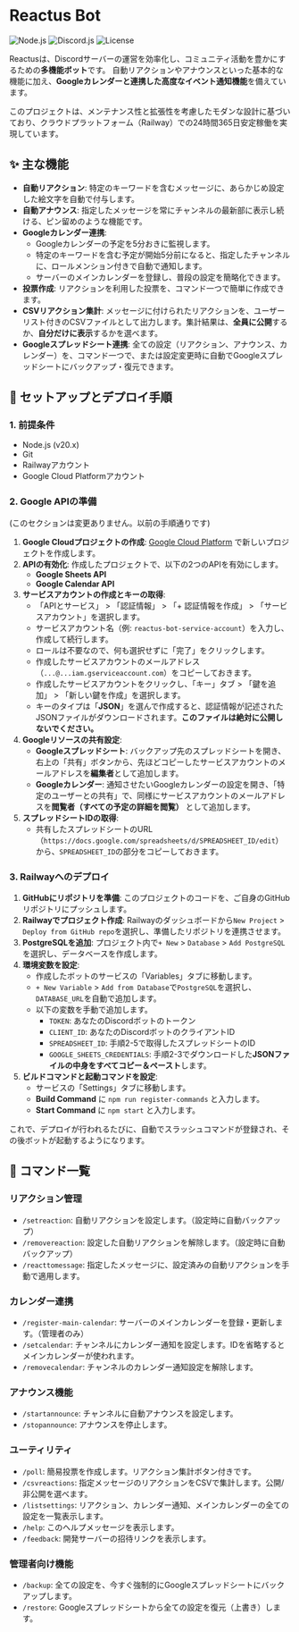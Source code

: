 # Reactus Bot

![Node.js](https://img.shields.io/badge/node-20.x-green.svg)
![Discord.js](https://img.shields.io/badge/discord.js-v14-blue.svg)
![License](https://img.shields.io/badge/license-ISC-lightgrey.svg)

Reactusは、Discordサーバーの運営を効率化し、コミュニティ活動を豊かにするための**多機能ボット**です。
自動リアクションやアナウンスといった基本的な機能に加え、**Googleカレンダーと連携した高度なイベント通知機能**を備えています。

このプロジェクトは、メンテナンス性と拡張性を考慮したモダンな設計に基づいており、クラウドプラットフォーム（Railway）での24時間365日安定稼働を実現しています。

## ✨ 主な機能

-   **自動リアクション**: 特定のキーワードを含むメッセージに、あらかじめ設定した絵文字を自動で付与します。
-   **自動アナウンス**: 指定したメッセージを常にチャンネルの最新部に表示し続ける、ピン留めのような機能です。
-   **Googleカレンダー連携**:
    -   Googleカレンダーの予定を5分おきに監視します。
    -   特定のキーワードを含む予定が開始5分前になると、指定したチャンネルに、ロールメンション付きで自動で通知します。
    -   サーバーのメインカレンダーを登録し、普段の設定を簡略化できます。
-   **投票作成**: リアクションを利用した投票を、コマンド一つで簡単に作成できます。
-   **CSVリアクション集計**: メッセージに付けられたリアクションを、ユーザーリスト付きのCSVファイルとして出力します。集計結果は、**全員に公開**するか、**自分だけに表示**するかを選べます。
-   **Googleスプレッドシート連携**: 全ての設定（リアクション、アナウンス、カレンダー）を、コマンド一つで、または設定変更時に自動でGoogleスプレッドシートにバックアップ・復元できます。

## 🚀 セットアップとデプロイ手順

### 1. 前提条件
-   Node.js (v20.x)
-   Git
-   Railwayアカウント
-   Google Cloud Platformアカウント

### 2. Google APIの準備

(このセクションは変更ありません。以前の手順通りです)

1.  **Google Cloudプロジェクトの作成**: [Google Cloud Platform](https://console.cloud.google.com/) で新しいプロジェクトを作成します。
2.  **APIの有効化**: 作成したプロジェクトで、以下の2つのAPIを有効にします。
    -   **Google Sheets API**
    -   **Google Calendar API**
3.  **サービスアカウントの作成とキーの取得**:
    - 「APIとサービス」 > 「認証情報」 > 「+ 認証情報を作成」 > 「サービスアカウント」を選択します。
    - サービスアカウント名（例: `reactus-bot-service-account`）を入力し、作成して続行します。
    - ロールは不要なので、何も選択せずに「完了」をクリックします。
    - 作成したサービスアカウントのメールアドレス（`...@...iam.gserviceaccount.com`）をコピーしておきます。
    - 作成したサービスアカウントをクリックし、「キー」タブ > 「鍵を追加」 > 「新しい鍵を作成」を選択します。
    - キーのタイプは「**JSON**」を選んで作成すると、認証情報が記述されたJSONファイルがダウンロードされます。**このファイルは絶対に公開しないでください。**
4. **Googleリソースの共有設定**:
    - **Googleスプレッドシート**: バックアップ先のスプレッドシートを開き、右上の「共有」ボタンから、先ほどコピーしたサービスアカウントのメールアドレスを**編集者**として追加します。
    - **Googleカレンダー**: 通知させたいGoogleカレンダーの設定を開き、「特定のユーザーとの共有」で、同様にサービスアカウントのメールアドレスを**閲覧者（すべての予定の詳細を閲覧）** として追加します。
5.  **スプレッドシートIDの取得**:
    - 共有したスプレッドシートのURL（`https://docs.google.com/spreadsheets/d/SPREADSHEET_ID/edit`）から、`SPREADSHEET_ID`の部分をコピーしておきます。

### 3. Railwayへのデプロイ

1.  **GitHubにリポジトリを準備**: このプロジェクトのコードを、ご自身のGitHubリポジトリにプッシュします。
2.  **Railwayでプロジェクト作成**: Railwayのダッシュボードから`New Project` > `Deploy from GitHub repo`を選択し、準備したリポジトリを連携させます。
3.  **PostgreSQLを追加**: プロジェクト内で`+ New` > `Database` > `Add PostgreSQL`を選択し、データベースを作成します。
4.  **環境変数を設定**:
    -   作成したボットのサービスの「Variables」タブに移動します。
    -   `+ New Variable` > `Add from Database`で`PostgreSQL`を選択し、`DATABASE_URL`を自動で追加します。
    -   以下の変数を手動で追加します。
        -   `TOKEN`: あなたのDiscordボットのトークン
        -   `CLIENT_ID`: あなたのDiscordボットのクライアントID
        -   `SPREADSHEET_ID`: 手順2-5で取得したスプレッドシートのID
        -   `GOOGLE_SHEETS_CREDENTIALS`: 手順2-3でダウンロードした**JSONファイルの中身をすべてコピー＆ペースト**します。
5.  **ビルドコマンドと起動コマンドを設定**:
    -   サービスの「Settings」タブに移動します。
    -   **Build Command** に `npm run register-commands` と入力します。
    -   **Start Command** に `npm start` と入力します。

これで、デプロイが行われるたびに、自動でスラッシュコマンドが登録され、その後ボットが起動するようになります。

## 🤖 コマンド一覧

### リアクション管理
-   `/setreaction`: 自動リアクションを設定します。（設定時に自動バックアップ）
-   `/removereaction`: 設定した自動リアクションを解除します。（設定時に自動バックアップ）
-   `/reacttomessage`: 指定したメッセージに、設定済みの自動リアクションを手動で適用します。

### カレンダー連携
-   `/register-main-calendar`: サーバーのメインカレンダーを登録・更新します。（管理者のみ）
-   `/setcalendar`: チャンネルにカレンダー通知を設定します。IDを省略するとメインカレンダーが使われます。
-   `/removecalendar`: チャンネルのカレンダー通知設定を解除します。

### アナウンス機能
-   `/startannounce`: チャンネルに自動アナウンスを設定します。
-   `/stopannounce`: アナウンスを停止します。

### ユーティリティ
-   `/poll`: 簡易投票を作成します。リアクション集計ボタン付きです。
-   `/csvreactions`: 指定メッセージのリアクションをCSVで集計します。公開/非公開を選べます。
-   `/listsettings`: リアクション、カレンダー通知、メインカレンダーの全ての設定を一覧表示します。
-   `/help`: このヘルプメッセージを表示します。
-   `/feedback`: 開発サーバーの招待リンクを表示します。

### 管理者向け機能
-   `/backup`: 全ての設定を、今すぐ強制的にGoogleスプレッドシートにバックアップします。
-   `/restore`: Googleスプレッドシートから全ての設定を復元（上書き）します。